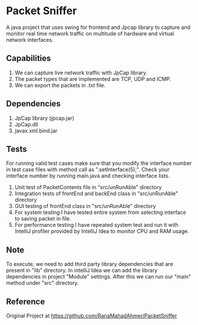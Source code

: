 # Packet Sniffer
A java project that uses swing for frontend and Jpcap library to capture and monitor real time network traffic on multitude of hardware and virtual network interfaces.
## Capabilities
1. We can capture live network traffic with JpCap library.
2. The packet types that are implemented are TCP, UDP and ICMP.
3. We can export the packets in .txt file.
## Dependencies
1. JpCap library (jpcap.jar)
2. JpCap.dll
3. javax.xml.bind.jar
## Tests
For running valid test cases make sure that you modify the interface number in test case files with method call as  ".setInterface(5);".
Check your interface number by running main.java and checking interface lists.
1. Unit test of PacketContents file in "src/unRunAble" directory
2. Integration tests of frontEnd and backEnd class in "src/unRunAble" directory
3. GUI testing of frontEnd class in "src/unRunAble" directory
4. For system testing I have tested entire system from selecting interface to saving packet in file.
5. For performance testing I have repeated system test and run it with IntelliJ profiler provided by IntelliJ Idea to monitor CPU and RAM usage.
## Note
To execute, we need to add third party library dependencies that are present in "lib" directory.
In intelliJ Idea we can add the library dependencies in project "Module" settings.
After this we can run our "main" method under "src" directory.
## Reference
Original Project at https://github.com/RanaMahadAhmer/PacketSniffer